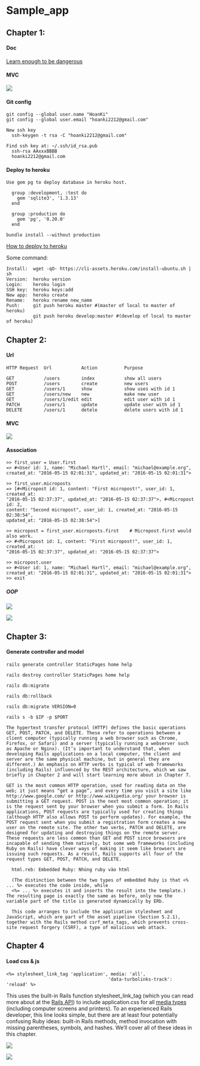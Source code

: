 # Sample_app

## Chapter 1:

#### Doc
[Learn enough to be dangerous](https://www.learnenough.com)

#### MVC
![](https://user-images.githubusercontent.com/18675907/28787437-69bda5f6-7646-11e7-9094-f3ab10af2efd.png)

#### Git config
```
git config --global user.name "HoanKi"
git config --global user.email "hoanki2212@gmail.com"
```

```
New ssh key
  ssh-keygen -t rsa -C "hoanki2212@gmail.com"

Find ssh key at: ~/.ssh/id_rsa.pub
  ssh-rsa AAxxxBBBB
  hoanki2212@gmail.com

```

#### Deploy to heroku

```
Use gem pg to deploy database in heroku host.

  group :development, :test do
    gem 'sqlite3', '1.3.13'
  end

  group :production do
    gem 'pg', '0.20.0'
  end
```

```
bundle install --without production
```

[How to deploy to heroku](https://devcenter.heroku.com/articles/heroku-cli)

Some command:
```
Install:  wget -qO- https://cli-assets.heroku.com/install-ubuntu.sh | sh
Version:  heroku version
Login:    heroku login
SSH key:  heroku keys:add
New app:  heroku create
Rename:   heroku rename new_name
Push:     git push heroku master #(master of local to master of heroku)
          git push heroku develop:master #(develop of local to master of heroku)
```

## Chapter 2:

#### Url
```
HTTP Request  Url           Action          Purpose

GET           /users        index           show all users
POST          /users        create          new users
GET           /users/1      show            show uses with id 1
GET           /users/new    new             make new user
GET           /users/1/edit edit            edit user with id 1
PATCH         /users/1      update          update user with id 1
DELETE        /users/1      detele          delete users with id 1
```

#### MVC

![](https://user-images.githubusercontent.com/18675907/28814626-5843e5a8-766c-11e7-81be-49895750bfa5.png)

#### Association
```
>> first_user = User.first
=> #<User id: 1, name: "Michael Hartl", email: "michael@example.org",
created_at: "2016-05-15 02:01:31", updated_at: "2016-05-15 02:01:31">

>> first_user.microposts
=> [#<Micropost id: 1, content: "First micropost!", user_id: 1, created_at:
"2016-05-15 02:37:37", updated_at: "2016-05-15 02:37:37">, #<Micropost id: 2,
content: "Second micropost", user_id: 1, created_at: "2016-05-15 02:38:54",
updated_at: "2016-05-15 02:38:54">]

>> micropost = first_user.microposts.first    # Micropost.first would also work.
=> #<Micropost id: 1, content: "First micropost!", user_id: 1, created_at:
"2016-05-15 02:37:37", updated_at: "2016-05-15 02:37:37">

>> micropost.user
=> #<User id: 1, name: "Michael Hartl", email: "michael@example.org",
created_at: "2016-05-15 02:01:31", updated_at: "2016-05-15 02:01:31">
>> exit
```

##### OOP
![](https://user-images.githubusercontent.com/18675907/29394988-212c174c-8338-11e7-9854-52b9cd956d07.png)

![](https://user-images.githubusercontent.com/18675907/29394994-258b8c78-8338-11e7-82c8-371dc4571c2f.png)


## Chapter 3:

#### Generate controller and model

```
rails generate controller StaticPages home help

rails destroy controller StaticPages home help

rails db:migrate

rails db:rollback

rails db:migrate VERSION=0

rails s -b $IP -p $PORT
```

```
The hypertext transfer protocol (HTTP) defines the basic operations GET, POST, PATCH, and DELETE. These refer to operations between a client computer (typically running a web browser such as Chrome, Firefox, or Safari) and a server (typically running a webserver such as Apache or Nginx). (It’s important to understand that, when developing Rails applications on a local computer, the client and server are the same physical machine, but in general they are different.) An emphasis on HTTP verbs is typical of web frameworks (including Rails) influenced by the REST architecture, which we saw briefly in Chapter 2 and will start learning more about in Chapter 7.

GET is the most common HTTP operation, used for reading data on the web; it just means “get a page”, and every time you visit a site like http://www.google.com/ or http://www.wikipedia.org/ your browser is submitting a GET request. POST is the next most common operation; it is the request sent by your browser when you submit a form. In Rails applications, POST requests are typically used for creating things (although HTTP also allows POST to perform updates). For example, the POST request sent when you submit a registration form creates a new user on the remote site. The other two verbs, PATCH and DELETE, are designed for updating and destroying things on the remote server. These requests are less common than GET and POST since browsers are incapable of sending them natively, but some web frameworks (including Ruby on Rails) have clever ways of making it seem like browsers are issuing such requests. As a result, Rails supports all four of the request types GET, POST, PATCH, and DELETE.
```

```
  html.reb: Embedded Ruby: Nhúng ruby vào html

  (The distinction between the two types of embedded Ruby is that <% ... %> executes the code inside, while
  <%= ... %> executes it and inserts the result into the template.) The resulting page is exactly the same as before, only now the variable part of the title is generated dynamically by ERb.

  This code arranges to include the application stylesheet and JavaScript, which are part of the asset pipeline (Section 5.2.1), together with the Rails method csrf_meta_tags, which prevents cross-site request forgery (CSRF), a type of malicious web attack.

```

## Chapter 4

#### Load css & js
```
<%= stylesheet_link_tag 'application', media: 'all',
                                      'data-turbolinks-track': 'reload' %>
```

This uses the built-in Rails function stylesheet_link_tag (which you can read more about at the [Rails API](http://api.rubyonrails.org/classes/ActionView/Helpers/AssetTagHelper.html#method-i-stylesheet_link_tag)) to include application.css for all [media types](https://www.w3.org/TR/CSS2/media.html) (including computer screens and printers). To an experienced Rails developer, this line looks simple, but there are at least four potentially confusing Ruby ideas: built-in Rails methods, method invocation with missing parentheses, symbols, and hashes. We’ll cover all of these ideas in this chapter.

![](https://user-images.githubusercontent.com/18675907/29450135-a3857b62-8427-11e7-9699-a0b3da4a09d5.png)


![](https://user-images.githubusercontent.com/18675907/29450293-59d930e8-8428-11e7-8b51-2ab7ca291af5.png)
